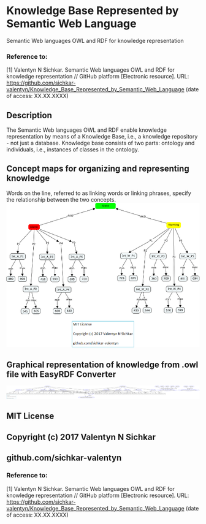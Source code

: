 # Knowledge Base Represented by Semantic Web Language
Semantic Web languages OWL and RDF for knowledge representation

### Reference to:
[1] Valentyn N Sichkar. Semantic Web languages OWL and RDF for knowledge representation // GitHub platform [Electronic resource]. URL: https://github.com/sichkar-valentyn/Knowledge_Base_Represented_by_Semantic_Web_Language (date of access: XX.XX.XXXX)

## Description
The Semantic Web languages OWL and RDF enable knowledge representation by means of a Knowledge Base, i.e., a knowledge repository - not just a database. Knowledge base consists of two parts: ontology and individuals, i.e., instances of classes in the ontology. 

## Concept maps for organizing and representing knowledge
Words on the line, referred to as linking words or linking phrases, specify the relationship between the two concepts.
![Result](images/Knowledge_Base_by_Cmap.png)

## Graphical representation of knowledge from .owl file with EasyRDF Converter
![Result](images/Knowledge_Base_by_EasyRDF_Converter.png)

## MIT License
## Copyright (c) 2017 Valentyn N Sichkar
## github.com/sichkar-valentyn
### Reference to:
[1] Valentyn N Sichkar. Semantic Web languages OWL and RDF for knowledge representation // GitHub platform [Electronic resource]. URL: https://github.com/sichkar-valentyn/Knowledge_Base_Represented_by_Semantic_Web_Language (date of access: XX.XX.XXXX)
